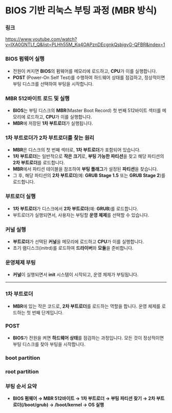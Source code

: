 # BIOS 기반 리눅스 부팅 과정 (MBR 방식)

### 링크
https://www.youtube.com/watch?v=IXA0GNTLf_Q&list=PLHh55M_Kq4OAPznDEcgnkQsbjgvG-QFBR&index=1

### BIOS 펌웨어 실행
- 전원이 켜지면 **BIOS**의 펌웨어를 메모리에 로드하고, **CPU**가 이를 실행합니다.
- **POST** (Power-On Self Test)를 수행하여 하드웨어 상태를 점검하고, 정상적이면 부팅 디스크를 선택하여 부팅을 시작합니다.

### MBR 512바이트 로드 및 실행
- **BIOS**는 부팅 디스크의 **MBR**(Master Boot Record) 첫 번째 512바이트 섹터를 메모리에 로드하고, **CPU**가 이를 실행합니다.
- **MBR**에 저장된 **1차 부트로더**가 실행됩니다.

### 1차 부트로더가 2차 부트로더를 찾는 원리
- **MBR**은 디스크의 첫 번째 섹터로, **1차 부트로더**가 포함되어 있습니다.
- **1차 부트로더**는 일반적으로 **작은 크기**로, **부팅 가능한 파티션**을 찾고 해당 파티션의 **2차 부트로더**를 로드합니다.
- **MBR**에서 파티션 테이블을 참조하여 **부팅 플래그**가 설정된 **파티션**을 찾습니다.
- 그 후, 해당 파티션의 **2차 부트로더**(예: **GRUB Stage 1.5** 또는 **GRUB Stage 2**)를 로드합니다.

### 부트로더 실행
- **1차 부트로더**가 디스크에서 **2차 부트로더**(예: **GRUB**)를 로드합니다.
- 부트로더가 실행되면서, 사용자는 부팅할 **운영 체제**를 선택할 수 있습니다.

### 커널 실행
- **부트로더**가 선택된 **커널**을 메모리에 로드하고 **CPU**가 이를 실행합니다.
- 초기 램디스크(initrd)를 로드하여 **드라이버**와 **모듈**을 준비합니다.

### 운영체제 부팅
- **커널**이 실행되면서 **init** 시스템이 시작되고, 운영 체제가 부팅됩니다.

---

### 1차 부트로더
- **MBR**에 있는 작은 코드로, **2차 부트로더**를 로드하는 역할을 합니다. 운영 체제를 로드하는 첫 번째 단계입니다.

### POST
- **BIOS**가 전원을 켜면 **하드웨어 상태**를 점검하는 과정입니다. 모든 것이 정상적이면 부팅 디스크를 찾아 부팅을 시작합니다.

### boot partition

### root partition

### 부팅 순서 요약
- **BIOS 펌웨어 → MBR 512바이트 → 1차 부트로더 → 부팅 파티션 찾기 → 2차 부트로더(/boot/grub) → /boot/kernel → OS 실행**
